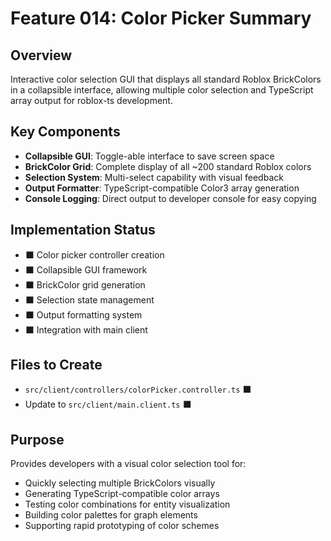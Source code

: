 # Feature 014: Color Picker Summary

## Overview
Interactive color selection GUI that displays all standard Roblox BrickColors in a collapsible interface, allowing multiple color selection and TypeScript array output for roblox-ts development.

## Key Components
- **Collapsible GUI**: Toggle-able interface to save screen space
- **BrickColor Grid**: Complete display of all ~200 standard Roblox colors
- **Selection System**: Multi-select capability with visual feedback
- **Output Formatter**: TypeScript-compatible Color3 array generation
- **Console Logging**: Direct output to developer console for easy copying

## Implementation Status
- ⬛ Color picker controller creation
- ⬛ Collapsible GUI framework
- ⬛ BrickColor grid generation
- ⬛ Selection state management
- ⬛ Output formatting system
- ⬛ Integration with main client

## Files to Create
- `src/client/controllers/colorPicker.controller.ts` ⬛
- Update to `src/client/main.client.ts` ⬛

## Purpose
Provides developers with a visual color selection tool for:
- Quickly selecting multiple BrickColors visually
- Generating TypeScript-compatible color arrays
- Testing color combinations for entity visualization
- Building color palettes for graph elements
- Supporting rapid prototyping of color schemes